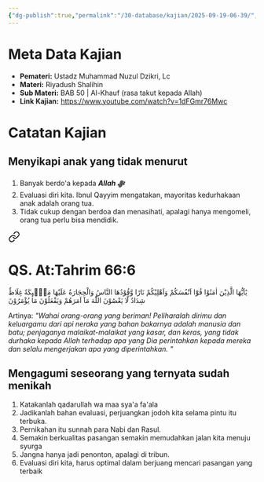 ```yaml
---
{"dg-publish":true,"permalink":"/30-database/kajian/2025-09-19-06-39/","tags":["kajian"]}
---
```





# Meta Data Kajian 
<div><ul class="dataview list-view-ul"><li><span><strong>Pemateri:</strong> Ustadz Muhammad Nuzul Dzikri, Lc</span></li><li><span><strong>Materi:</strong> Riyadush Shalihin</span></li><li><span><strong>Sub Materi:</strong> BAB 50 | Al-Khauf (rasa takut kepada Allah)</span></li><li><span><strong>Link Kajian:</strong> <a rel="noopener nofollow" class="external-link" href="https://www.youtube.com/watch?v=1dFGmr76Mwc" target="_blank">https://www.youtube.com/watch?v=1dFGmr76Mwc</a></span></li></ul></div>

# Catatan Kajian
## Menyikapi anak yang tidak menurut
1. Banyak berdo'a kepada ***Allah ﷻ*** 
2. Evaluasi diri kita. Ibnul Qayyim mengatakan, mayoritas kedurhakaan anak adalah orang tua.
3. Tidak cukup dengan berdoa dan menasihati, apalagi hanya mengomeli, orang tua perlu bisa mendidik. 
<div class="transclusion internal-embed is-loaded"><a class="markdown-embed-link" href="/30-database/al-quran/all-surah/#qs-at-tahrim-66-6" aria-label="Open link"><svg xmlns="http://www.w3.org/2000/svg" width="24" height="24" viewBox="0 0 24 24" fill="none" stroke="currentColor" stroke-width="2" stroke-linecap="round" stroke-linejoin="round" class="svg-icon lucide-link"><path d="M10 13a5 5 0 0 0 7.54.54l3-3a5 5 0 0 0-7.07-7.07l-1.72 1.71"></path><path d="M14 11a5 5 0 0 0-7.54-.54l-3 3a5 5 0 0 0 7.07 7.07l1.71-1.71"></path></svg></a><div class="markdown-embed">



# QS. At:Tahrim 66:6
يٰٓاَيُّهَا الَّذِيْنَ اٰمَنُوْا قُوْٓا اَنْفُسَكُمْ وَاَهْلِيْكُمْ نَارًا وَّقُوْدُهَا النَّاسُ وَالْحِجَارَةُ عَلَيْهَا مَلٰۤىِٕكَةٌ غِلَاظٌ شِدَادٌ لَّا يَعْصُوْنَ اللّٰهَ مَآ اَمَرَهُمْ وَيَفْعَلُوْنَ مَا يُؤْمَرُوْنَ 

Artinya: *"Wahai orang-orang yang beriman! Peliharalah dirimu dan keluargamu dari api neraka yang bahan bakarnya adalah manusia dan batu; penjaganya malaikat-malaikat yang kasar, dan keras, yang tidak durhaka kepada Allah terhadap apa yang Dia perintahkan kepada mereka dan selalu mengerjakan apa yang diperintahkan. "*



</div></div>


## Mengagumi seseorang yang ternyata sudah menikah
1. Katakanlah qadarullah wa maa sya'a fa'ala
2. Jadikanlah bahan evaluasi, perjuangkan jodoh kita selama pintu itu terbuka.
3. Pernikahan itu sunnah para Nabi dan Rasul.
4. Semakin berkualitas pasangan semakin memudahkan jalan kita menuju syurga
5. Jangna hanya jadi penonton, apalagi di tribun.
6. Evaluasi diri kita, harus optimal dalam berjuang mencari pasangan yang terbaik

 
 